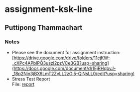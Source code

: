 # assignment-ksk-line
## Puttipong Thammachart
### Notes

- Please see the document for assignment instruction:  
  [https://drive.google.com/drive/folders/11cjKW-_cXPc4APblPQ3uszl2pzVCe3GB?usp=sharing](https://docs.google.com/document/d/1EjRHqbvJ-_18p2Nin3jBX6LmT2ZvLL2zGi5-QiNsLL0/edit?usp=sharing)
- Stress Test Report  
  File: [report](https://drive.google.com/file/d/1dkeYwFsTxe5bH3NM3RsiEIknJ372XCj9/view?usp=sharing)

